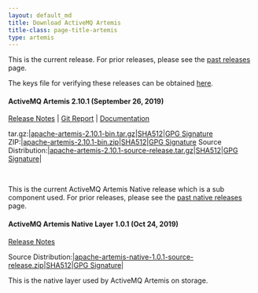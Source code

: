 ```yaml
---
layout: default_md
title: Download ActiveMQ Artemis
title-class: page-title-artemis
type: artemis
---
```


This is the current release. For prior releases, please see the <a href="past_releases">past releases</a> page.

The keys file for verifying these releases can be obtained <a href="https://www.apache.org/dist/activemq/KEYS">here</a>.

#### ActiveMQ Artemis 2.10.1  (September 26, 2019)
[Release Notes](release-notes-2.10.1) | [Git Report](commit-report-2.10.1) | [Documentation](../documentation/latest)

tar.gz:|[apache-artemis-2.10.1-bin.tar.gz](https://www.apache.org/dyn/closer.cgi?filename=activemq/activemq-artemis/2.10.1/apache-artemis-2.10.1-bin.tar.gz&action=download)|[SHA512](https://www.apache.org/dist/activemq/activemq-artemis/2.10.1/apache-artemis-2.10.1-bin.tar.gz.sha512)|[GPG Signature](https://www.apache.org/dist/activemq/activemq-artemis/2.10.1/apache-artemis-2.10.1-bin.tar.gz.asc)
ZIP:|[apache-artemis-2.10.1-bin.zip](https://www.apache.org/dyn/closer.cgi?filename=activemq/activemq-artemis/2.10.1/apache-artemis-2.10.1-bin.zip&action=download)|[SHA512](https://www.apache.org/dist/activemq/activemq-artemis/2.10.1/apache-artemis-2.10.1-bin.zip.sha512)|[GPG Signature](https://www.apache.org/dist/activemq/activemq-artemis/2.10.1/apache-artemis-2.10.1-bin.zip.asc)
Source Distribution:|[apache-artemis-2.10.1-source-release.tar.gz](https://www.apache.org/dyn/closer.cgi?filename=activemq/activemq-artemis/2.10.1/apache-artemis-2.10.1-source-release.tar.gz&action=download)|[SHA512](https://www.apache.org/dist/activemq/activemq-artemis/2.10.1/apache-artemis-2.10.1-source-release.tar.gz.sha512)|[GPG Signature](https://www.apache.org/dist/activemq/activemq-artemis/2.10.1/apache-artemis-2.10.1-source-release.tar.gz.asc)|

<br/>

This is the current ActiveMQ Artemis Native release which is a sub component used. For prior releases, please see the <a href="past_native_releases">past native releases</a> page.

#### ActiveMQ Artemis Native Layer 1.0.1  (Oct 24, 2019)

[Release Notes](release-notes-native-1.0.1)

Source Distribution:|[apache-artemis-native-1.0.1-source-release.zip](https://www.apache.org/dyn/closer.cgi?filename=activemq/activemq-artemis-native/1.0.1/activemq-artemis-native-1.0.1-source-release.zip&action=download)|[SHA512](https://www.apache.org/dist/activemq/activemq-artemis-native/1.0.1/activemq-artemis-native-1.0.1-source-release.zip.sha512)|[GPG Signature](https://www.apache.org/dist/activemq/activemq-artemis-native/1.0.1/activemq-artemis-native-1.0.1-source-release.zip.asc)|

This is the native layer used by ActiveMQ Artemis on storage.


